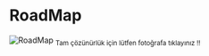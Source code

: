 # RoadMap

![RoadMap](https://lh3.googleusercontent.com/fife/AAWUweUJ2OYL0k1uPCdMUabatBS5jDN-u6Q23ytBplc-h8EzG-4tB6nuLkLKIgn306FzOuP2Kw8L6dFJ-MMGqTdkbIiMn-V8i0z6vaqhVRD93_boXXOduEjk4MLbfFVWJzeLBZ77iYTBoFAdkPiSSVWwezc8xk8r_IjF5Y8oUFbcT7-HZ9PKn5ynW5H7djLC0m4OSEfFtRe90ABRAkF47abgx_PlE2ZbC8mOCwIPHXa4htkcpwHUnWCX3bhx1cY7Pu92lZf007Uymx1RfA3fJ1qDvHvFLQHCWMBAdfMjcrFC8DhKUjdl3C16SgdfRVDya2eYgJ12Ci-RyrBYiPyhdYFPe4l5rNwC86ZAbdqJxLgE3WY0KOAO8WSQjkOM9NOr0Fh9RTqn4CjyZHvNm0LYrmIE88urolQoNGfw5DOFHwj643FjHtXP9Zdi2i9nGYl9YwTM8aUAUGNRvB-F5isU7Bc9Ws0coJQh8qZVGxUOR_b_KigzMytg12Yeum4lpKC3rhsLd3ZTmIbvrfJl3h5OuoZxbUOifH3vsfO22wuY_M_dBIvcMbIEjmWS0WnOb5HPVY_ye_mg2UZEN0OxtH3iUrVcFF9o3QG7bUlz20hfxaW6HfZ0Ib3bF9aIT_fC6VS_P1Ntd9C-YtMcevqbm2q3cKvu7YghruhzO2InkiASAsOUkyCQ0HTKhPJBdkTYz38VnuPB5875cc2eAbu3tKAKoatPCGQ9YvxCN1lzqdY9sjVW505VZ83DOFf7nsO_zz2WC7TS1Y_6DIokyhducgGez6GZUCtB3YbrmxMeAAhbph-5sP7CX85fKBYGSkawLo4O0aCDOYK2KH-Yf5QSDYEYHO3HO4TH_AgBDn-Q5J6d83KnEGpb_bEtEEoQYiy-6rGG7wS_W4YVuJfGwaMtyBbxI1HvJG7DVYYITD7yUo6-T-Vv5lXjHYybftWh_vFKlr58r4cvv-YYbjsrwWQt_S6lsbxR07hbD3IRLaq9Kk5AeMwTHSeOlT5tBKkwpOMqpL3TOSDJIEjdkDV8lorEKhDwS4Au-PEGoU5Kyk3oCQK5hXd3ujY4q-LWNhOQxV7M7ljIKrrmEdCTuxUIbPsDhYnoSxIk27pOL_mZgbYYToI6yfsHb9kMOJ3GeBQMHjIYz-xfZ4GpSMyXFoduBbhrL8ZQjHuT2hUrRMUvQ_VK3KrRUBTX3hs3Izl-vz-vhdQ2lTj0zip-iUG4ypfVyiKcSYVp2g3oweKCTO7fOB4XhkmRzVG2urqhyoJyRREM9FnPZMJjdmFPXcER37lDmOXwEbymF7yj38HWwLKYlzbwJHt34yXJZmKH6Q=w2891-h1577)
<sub>Tam çözünürlük için lütfen fotoğrafa tıklayınız !!</sub>
